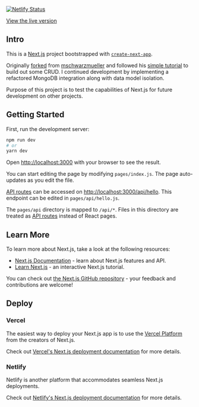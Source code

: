 [![Netlify Status](https://api.netlify.com/api/v1/badges/b30ed378-58d0-4538-829f-315cdcb2f63c/deploy-status)](https://app.netlify.com/sites/vigorous-lalande-856f75/deploys)

[View the live version](https://vigorous-lalande-856f75.netlify.app/)

## Intro

This is a [Next.js](https://nextjs.org/) project bootstrapped with [`create-next-app`](https://github.com/vercel/next.js/tree/canary/packages/create-next-app).

Originally [forked](https://github.com/RyukyuColin/nextjs-starter-app) from [mschwarzmueller](https://github.com/mschwarzmueller/nextjs-course-code) and followed his [simple tutorial](https://youtu.be/MFuwkrseXVE) to build out some CRUD. I continued development by implementing a refactored MongoDB integration along with data model isolation.

Purpose of this project is to test the capabilities of Next.js for future development on other projects.

## Getting Started

First, run the development server:

```bash
npm run dev
# or
yarn dev
```

Open [http://localhost:3000](http://localhost:3000) with your browser to see the result.

You can start editing the page by modifying `pages/index.js`. The page auto-updates as you edit the file.

[API routes](https://nextjs.org/docs/api-routes/introduction) can be accessed on [http://localhost:3000/api/hello](http://localhost:3000/api/hello). This endpoint can be edited in `pages/api/hello.js`.

The `pages/api` directory is mapped to `/api/*`. Files in this directory are treated as [API routes](https://nextjs.org/docs/api-routes/introduction) instead of React pages.

## Learn More

To learn more about Next.js, take a look at the following resources:

- [Next.js Documentation](https://nextjs.org/docs) - learn about Next.js features and API.
- [Learn Next.js](https://nextjs.org/learn) - an interactive Next.js tutorial.

You can check out [the Next.js GitHub repository](https://github.com/vercel/next.js/) - your feedback and contributions are welcome!

## Deploy

### Vercel

The easiest way to deploy your Next.js app is to use the [Vercel Platform](https://vercel.com/new?utm_medium=default-template&filter=next.js&utm_source=create-next-app&utm_campaign=create-next-app-readme) from the creators of Next.js.

Check out [Vercel's Next.js deployment documentation](https://nextjs.org/docs/deployment) for more details.

### Netlify

Netlify is another platform that accommodates seamless Next.js deployments.

Check out [Netlify's Next.js deployment documentation](https://www.netlify.com/blog/2020/11/30/how-to-deploy-next.js-sites-to-netlify/) for more details.
